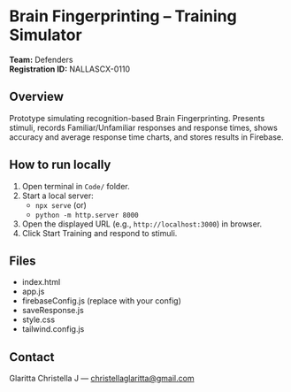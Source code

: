 # Brain Fingerprinting – Training Simulator
**Team:** Defenders  
**Registration ID:** NALLASCX-0110

## Overview
Prototype simulating recognition-based Brain Fingerprinting. Presents stimuli, records Familiar/Unfamiliar responses and response times, shows accuracy and average response time charts, and stores results in Firebase.

## How to run locally
1. Open terminal in `Code/` folder.
2. Start a local server:
   - `npx serve`  (or)
   - `python -m http.server 8000`
3. Open the displayed URL (e.g., `http://localhost:3000`) in browser.
4. Click Start Training and respond to stimuli.

## Files
- index.html
- app.js
- firebaseConfig.js (replace with your config)
- saveResponse.js
- style.css
- tailwind.config.js

## Contact
Glaritta Christella J — christellaglaritta@gmail.com

